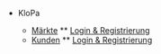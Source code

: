 * KloPa

  * [Märkte](markets/README.md)
  ** [Login & Registrierung](markets/1_Login_and_Registration.md)
  * [Kunden](customers/README.md)
  ** [Login & Registrierung](customers/1_Login_and_Registration.md)
